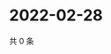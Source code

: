 # 2022-02-28

共 0 条

<!-- BEGIN WEIBO -->
<!-- 最后更新时间 Mon Feb 28 2022 23:00:57 GMT+0800 (China Standard Time) -->

<!-- END WEIBO -->

